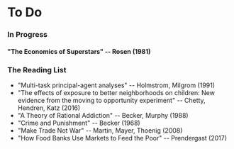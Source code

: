 # To Do

### In Progress
#### "The Economics of Superstars" -- Rosen (1981)


### The Reading List
- "Multi-task principal-agent analyses" -- Holmstrom, Milgrom (1991)
- "The effects of exposure to better neighborhoods on children: New evidence from the moving to opportunity experiment" -- Chetty, Hendren, Katz (2016)
- "A Theory of Rational Addiction" -- Becker, Murphy (1988)
- "Crime and Punishment" -- Becker (1968)
- "Make Trade Not War" -- Martin, Mayer, Thoenig (2008)
- "How Food Banks Use Markets to Feed the Poor" -- Prendergast (2017)
